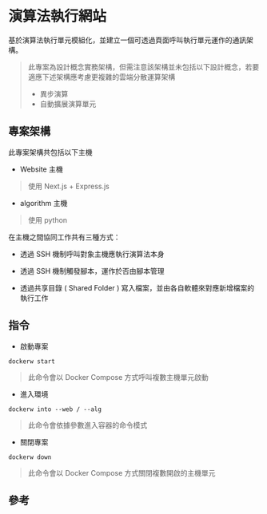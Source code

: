 # 演算法執行網站

基於演算法執行單元模組化，並建立一個可透過頁面呼叫執行單元運作的通訊架構。

> 此專案為設計概念實務架構，但需注意該架構並未包括以下設計概念，若要適應下述架構應考慮更複雜的雲端分散運算架構
>
> + 異步演算
> + 自動擴展演算單元

## 專案架構

此專案架構共包括以下主機

+ Website 主機
> 使用 Next.js + Express.js

+ algorithm 主機
> 使用 python

在主機之間協同工作共有三種方式：

+ 透過 SSH 機制呼叫對象主機應執行演算法本身

+ 透過 SSH 機制觸發腳本，運作於否由腳本管理

+ 透過共享目錄 ( Shared Folder ) 寫入檔案，並由各自軟體來對應新增檔案的執行工作

## 指令

+ 啟動專案

```
dockerw start
```
> 此命令會以 Docker Compose 方式呼叫複數主機單元啟動

+ 進入環境
```
dockerw into --web / --alg
```
> 此命令會依據參數進入容器的命令模式

+ 關閉專案

```
dockerw down
```
> 此命令會以 Docker Compose 方式關閉複數開啟的主機單元

## 參考
